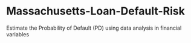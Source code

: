 # Massachusetts-Loan-Default-Risk
Estimate the Probability of Default (PD) using data analysis in financial variables
